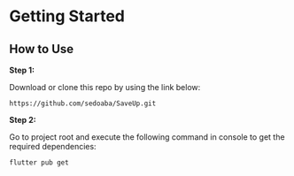 # Getting Started


## How to Use 

**Step 1:**

Download or clone this repo by using the link below:

```
https://github.com/sedoaba/SaveUp.git
```

**Step 2:**

Go to project root and execute the following command in console to get the required dependencies: 

```
flutter pub get 
